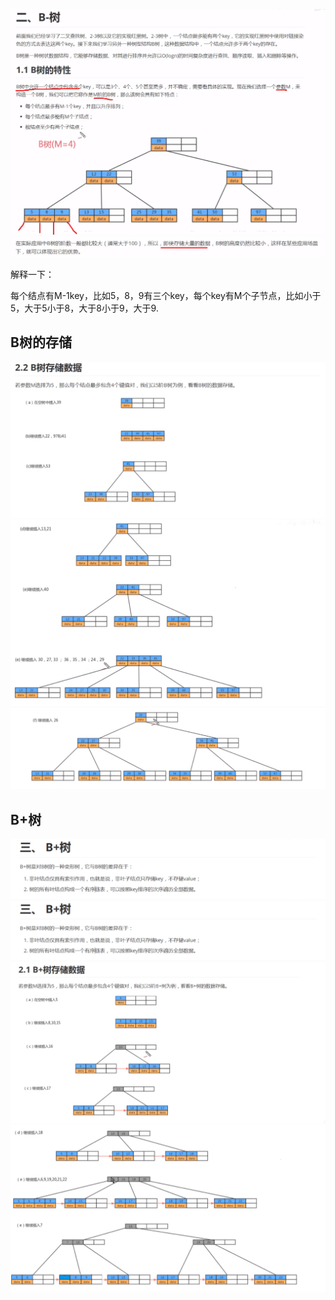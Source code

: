 ![image-20200323204537771](images/image-20200323204537771.png)![image-20200323204906572](images/image-20200323204906572.png)

解释一下：

每个结点有M-1key，比如5，8，9有三个key，每个key有M个子节点，比如小于5，大于5小于8，大于8小于9，大于9.

## B树的存储

![image-20200323205747981](images/image-20200323205747981.png)![image-20200323205813764](images/image-20200323205813764.png)![image-20200323205837436](images/image-20200323205837436.png)

## B+树

![image-20200323211156457](images/image-20200323211156457.png)![image-20200323211156613](images/image-20200323211156613.png)![image-20200323211238818](images/image-20200323211238818.png)![image-20200323211313499](images/image-20200323211313499.png)